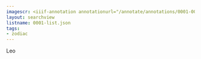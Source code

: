 ```yaml
---
imagescr: <iiif-annotation annotationurl="/annotate/annotations/0001-009.json" styling="image_only:true"></iiif-annotation>
layout: searchview
listname: 0001-list.json
tags:
- zodiac
---
```

Leo